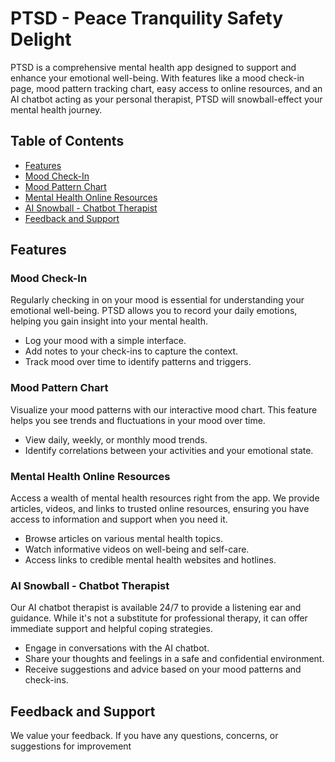 # PTSD - Peace Tranquility Safety Delight

PTSD is a comprehensive mental health app designed to support and enhance your emotional well-being. With features like a mood check-in page, mood pattern tracking chart, easy access to online resources, and an AI chatbot acting as your personal therapist, PTSD will snowball-effect your mental health journey.

## Table of Contents
- [Features](#features)
- [Mood Check-In](#mood-check-in)
- [Mood Pattern Chart](#mood-pattern-chart)
- [Mental Health Online Resources](#mental-health-online-resources)
- [AI Snowball - Chatbot Therapist](#ai-snowball-chatbot-therapist)
- [Feedback and Support](#feedback-and-support)

## Features

### Mood Check-In

Regularly checking in on your mood is essential for understanding your emotional well-being. PTSD allows you to record your daily emotions, helping you gain insight into your mental health. 

- Log your mood with a simple interface.
- Add notes to your check-ins to capture the context.
- Track mood over time to identify patterns and triggers.

### Mood Pattern Chart

Visualize your mood patterns with our interactive mood chart. This feature helps you see trends and fluctuations in your mood over time.

- View daily, weekly, or monthly mood trends.
- Identify correlations between your activities and your emotional state.

### Mental Health Online Resources

Access a wealth of mental health resources right from the app. We provide articles, videos, and links to trusted online resources, ensuring you have access to information and support when you need it.

- Browse articles on various mental health topics.
- Watch informative videos on well-being and self-care.
- Access links to credible mental health websites and hotlines.

### AI Snowball - Chatbot Therapist

Our AI chatbot therapist is available 24/7 to provide a listening ear and guidance. While it's not a substitute for professional therapy, it can offer immediate support and helpful coping strategies.

- Engage in conversations with the AI chatbot.
- Share your thoughts and feelings in a safe and confidential environment.
- Receive suggestions and advice based on your mood patterns and check-ins.

## Feedback and Support

We value your feedback. If you have any questions, concerns, or suggestions for improvement


